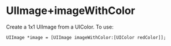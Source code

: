 UIImage+imageWithColor
======================

Create a 1x1 UIImage from a UIColor. To use:

`UIImage *image = [UIImage imageWithColor:[UIColor redColor]];`
